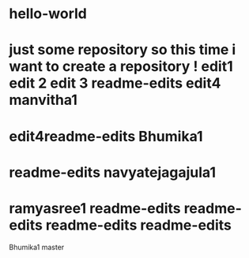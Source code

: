 # hello-world
just some repository
so this time i want to create a repository !
edit1
edit 2
edit 3
 readme-edits
edit4
manvitha1
=======
edit4readme-edits
Bhumika1
=======
 readme-edits
navyatejagajula1
=======
ramyasree1
readme-edits
 readme-edits
readme-edits
 readme-edits
=======
Bhumika1
 master
